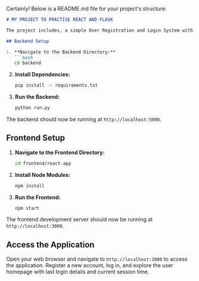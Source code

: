 Certainly! Below is a README.md file for your project's structure:

```markdown
# MY PROJECT TO PRACTISE REACT AND FLASK

The project includes, a simple User Registration and Login System with a backend built using [Flask] and a frontend powered by React.

## Backend Setup

1. **Navigate to the Backend Directory:**
   ```bash
   cd backend
   ```

2. **Install Dependencies:**
   ```bash
   pip install -r requirements.txt
   ```

3. **Run the Backend:**
   ```bash
   python run.py
   ```

The backend should now be running at `http://localhost:5000`.

## Frontend Setup

1. **Navigate to the Frontend Directory:**
   ```bash
   cd frontend/react-app
   ```

2. **Install Node Modules:**
   ```bash
   npm install
   ```

3. **Run the Frontend:**
   ```bash
   npm start
   ```

The frontend development server should now be running at `http://localhost:3000`.

## Access the Application

Open your web browser and navigate to `http://localhost:3000` to access the application. Register a new account, log in, and explore the user homepage with last login details and current session time.

```
